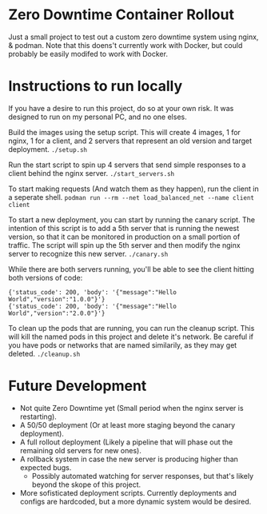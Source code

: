 # Zero Downtime Container Rollout #
Just a small project to test out a custom zero downtime system using nginx, & podman. Note that this doens't currently work with Docker, but could probably be easily modifed to work with Docker. 

# Instructions to run locally #
If you have a desire to run this project, do so at your own risk. It was designed to run on my personal PC, and no one elses. 

Build the images using the setup script. This will create 4 images, 1 for nginx, 1 for a client, and 2 servers that represent an old version and target deployment.
`./setup.sh`

Run the start script to spin up 4 servers that send simple responses to a client behind the nginx server.
`./start_servers.sh`

To start making requests (And watch them as they happen), run the client in a seperate shell.
`podman run --rm --net load_balanced_net --name client client`

To start a new deployment, you can start by running the canary script. The intention of this script is to add a 5th server that is running the newest version, so that it can be monitored in production on a small portion of traffic. The script will spin up the 5th server and then modify the nginx server to recognize this new server.
`./canary.sh`

While there are both servers running, you'll be able to see the client hitting both versions of code:
```
{'status_code': 200, 'body': '{"message":"Hello World","version":"1.0.0"}'}
{'status_code': 200, 'body': '{"message":"Hello World","version":"2.0.0"}'}
```

To clean up the pods that are running, you can run the cleanup script. This will kill the named pods in this project and delete it's network. Be careful if you have pods or networks that are named similarily, as they may get deleted.
`./cleanup.sh`

# Future Development #
- Not quite Zero Downtime yet (Small period when the nginx server is restarting).
- A 50/50 deployment (Or at least more staging beyond the canary deployment).
- A full rollout deployment (Likely a pipeline that will phase out the remaining old servers for new ones).
- A rollback system in case the new server is producing higher than expected bugs.
    - Possibly automated watching for server responses, but that's likely beyond the skope of this project.
- More sofisticated deployment scripts. Currently deployments and configs are hardcoded, but a more dynamic system would be desired.